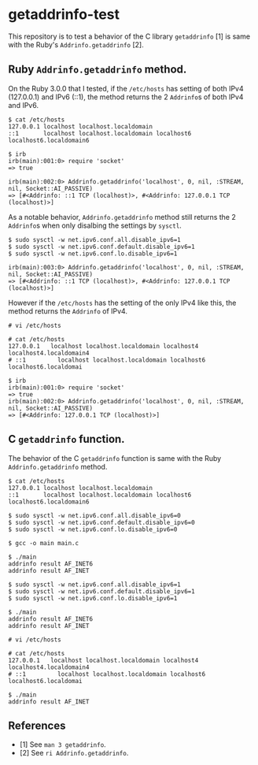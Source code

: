 # getaddrinfo-test

This repository is to test a behavior of the C library `getaddrinfo` [1] is same with the Ruby's `Addrinfo.getaddrinfo` [2].

## Ruby `Addrinfo.getaddrinfo` method.

On the Ruby 3.0.0 that I tested, if the `/etc/hosts` has setting of both IPv4 (127.0.0.1) and IPv6 (::1), the method returns the 2 `Addrinfo`s of both IPv4 and IPv6.

```
$ cat /etc/hosts
127.0.0.1 localhost localhost.localdomain
::1       localhost localhost.localdomain localhost6 localhost6.localdomain6
```

```
$ irb
irb(main):001:0> require 'socket'
=> true

irb(main):002:0> Addrinfo.getaddrinfo('localhost', 0, nil, :STREAM, nil, Socket::AI_PASSIVE)
=> [#<Addrinfo: ::1 TCP (localhost)>, #<Addrinfo: 127.0.0.1 TCP (localhost)>]
```

As a notable behavior, `Addrinfo.getaddrinfo` method still returns the 2 `Addrinfo`s when only disalbing the settings by `sysctl`.

```
$ sudo sysctl -w net.ipv6.conf.all.disable_ipv6=1
$ sudo sysctl -w net.ipv6.conf.default.disable_ipv6=1
$ sudo sysctl -w net.ipv6.conf.lo.disable_ipv6=1
```

```
irb(main):003:0> Addrinfo.getaddrinfo('localhost', 0, nil, :STREAM, nil, Socket::AI_PASSIVE)
=> [#<Addrinfo: ::1 TCP (localhost)>, #<Addrinfo: 127.0.0.1 TCP (localhost)>]
```


However if the `/etc/hosts` has the setting of the only IPv4 like this, the method returns the `Addrinfo` of IPv4.

```
# vi /etc/hosts

# cat /etc/hosts
127.0.0.1   localhost localhost.localdomain localhost4 localhost4.localdomain4
# ::1         localhost localhost.localdomain localhost6 localhost6.localdomai
```

```
$ irb
irb(main):001:0> require 'socket'
=> true
irb(main):002:0> Addrinfo.getaddrinfo('localhost', 0, nil, :STREAM, nil, Socket::AI_PASSIVE)
=> [#<Addrinfo: 127.0.0.1 TCP (localhost)>]
```

## C `getaddrinfo` function.

The behavior of the C `getaddrinfo` function is same with the Ruby `Addrinfo.getaddrinfo` method.

```
$ cat /etc/hosts
127.0.0.1 localhost localhost.localdomain
::1       localhost localhost.localdomain localhost6 localhost6.localdomain6
```

```
$ sudo sysctl -w net.ipv6.conf.all.disable_ipv6=0
$ sudo sysctl -w net.ipv6.conf.default.disable_ipv6=0
$ sudo sysctl -w net.ipv6.conf.lo.disable_ipv6=0
```

```
$ gcc -o main main.c
```

```
$ ./main
addrinfo result AF_INET6
addrinfo result AF_INET
```

```
$ sudo sysctl -w net.ipv6.conf.all.disable_ipv6=1
$ sudo sysctl -w net.ipv6.conf.default.disable_ipv6=1
$ sudo sysctl -w net.ipv6.conf.lo.disable_ipv6=1
```

```
$ ./main
addrinfo result AF_INET6
addrinfo result AF_INET
```

```
# vi /etc/hosts

# cat /etc/hosts
127.0.0.1   localhost localhost.localdomain localhost4 localhost4.localdomain4
# ::1         localhost localhost.localdomain localhost6 localhost6.localdomai
```

```
$ ./main
addrinfo result AF_INET
```


## References

* [1] See `man 3 getaddrinfo`.
* [2] See `ri Addrinfo.getaddrinfo`.
